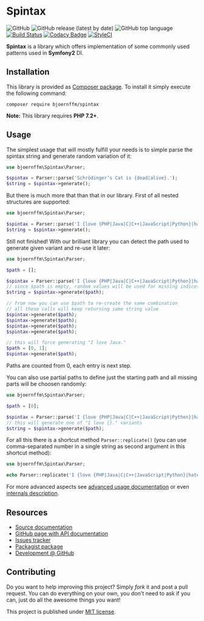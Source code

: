 # Spintax

![GitHub](https://img.shields.io/github/license/bjoernffm/spintax)
![GitHub release (latest by date)](https://img.shields.io/github/v/release/bjoernffm/spintax)
![GitHub top language](https://img.shields.io/github/languages/top/bjoernffm/spintax)
[![Build Status](https://travis-ci.org/bjoernffm/spintax.svg?branch=master)](https://travis-ci.org/bjoernffm/spintax)
[![Codacy Badge](https://api.codacy.com/project/badge/Grade/d8ccfe0e2ce0401ba371095624461f74)](https://www.codacy.com/manual/bjoernffm/spintax)
[![StyleCI](https://github.styleci.io/repos/197543792/shield?branch=master&style=flat)](https://github.styleci.io/repos/197543792)

**Spintax** is a library which offers implementation of some commonly used patterns used in **Symfony2** DI.

## Installation

This library is provided as [Composer package](https://packagist.org/packages/bjoernffm/spintax). To install it simply execute the following command:

```plain
composer require bjoernffm/spintax
```

**Note:** This library requires **PHP 7.2+**.

## Usage

The simplest usage that will mostly fulfill your needs is to simple parse the spintax string and generate random variation of it:

```php
use bjoernffm\Spintax\Parser;

$spintax = Parser::parse('Schrödinger’s Cat is {dead|alive}.');
$string = $spintax->generate();
```

But there is much more that than that in our library. First of all nested structures are supported:

```php
use bjoernffm\Spintax\Parser;

$spintax = Parser::parse('I {love {PHP|Java|C|C++|JavaScript|Python}|hate Ruby}.');
$string = $spintax->generate();
```

Still not finished! With our brilliant library you can detect the path used to generate given variant and re-use it later:

```php
use bjoernffm\Spintax\Parser;

$path = [];

$spintax = Parser::parse('I {love {PHP|Java|C|C++|JavaScript|Python}|hate Ruby}.');
// since $path is empty, random values will be used for missing indices and $path will be filled with them
$string = $spintax->generate($path);

// from now you can use $path to re-create the same combination
// all these calls will keep returning same string value
$spintax->generate($path);
$spintax->generate($path);
$spintax->generate($path);
$spintax->generate($path);

// this will force generating "I love Java."
$path = [0, 1];
$spintax->generate($path);
```

Paths are counted from 0, each entry is next step.

You can also use partial paths to define just the starting path and all missing parts will be choosen randomly:

```php
use bjoernffm\Spintax\Parser;

$path = [0];

$spintax = Parser::parse('I {love {PHP|Java|C|C++|JavaScript|Python}|hate Ruby}.');
// this will generate one of "I love {}." variants
$string = $spintax->generate($path);
```

For all this there is a shortcut method `Parser::replicate()` (you can use comma-separated number in a single string as second argument in this shortcut method):

```php
use bjoernffm\Spintax\Parser;

echo Parser::replicate('I {love {PHP|Java|C|C++|JavaScript|Python}|hate Ruby}.', '0,0');
```

For more advanced aspects see [advanced usage documentation](https://github.com/chilloutdevelopment/ChillDevSpintax/tree/master/Resources/doc/usage.md) or even [internals description](https://github.com/chilloutdevelopment/ChillDevSpintax/tree/master/Resources/doc/internals.md).

## Resources

-   [Source documentation](https://github.com/bjoernffm/spintax/blob/master/Resources/doc/index.md)
-   [GitHub page with API documentation](https://github.com/bjoernffm/spintax)
-   [Issues tracker](https://github.com/bjoernffm/spintax/issues)
-   [Packagist package](https://packagist.org/packages/bjoernffm/spintax)
-   [Development @ GitHub](https://github.com/bjoernffm)

## Contributing

Do you want to help improving this project? Simply *fork* it and post a pull request. You can do everything on your own, you don't need to ask if you can, just do all the awesome things you want!

This project is published under [MIT license](https://github.com/bjoernffm/spintax/blob/master/LICENSE).

